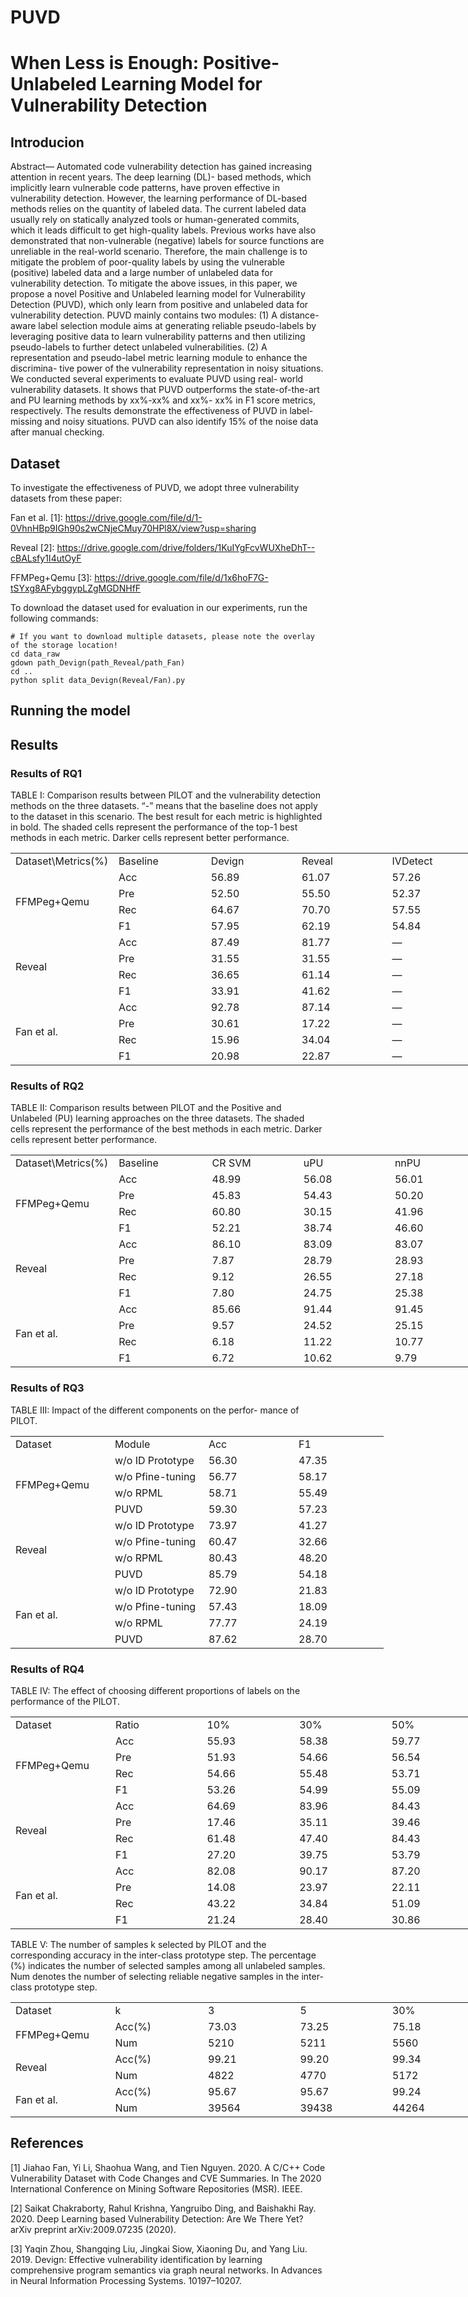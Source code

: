 # PUVD
# When Less is Enough: Positive-Unlabeled Learning Model for Vulnerability Detection
## Introducion
Abstract— Automated code vulnerability detection has gained
increasing attention in recent years. The deep learning (DL)-
based methods, which implicitly learn vulnerable code patterns,
have proven effective in vulnerability detection. However, the
learning performance of DL-based methods relies on the quantity
of labeled data. The current labeled data usually rely on statically
analyzed tools or human-generated commits, which it leads
difficult to get high-quality labels. Previous works have also
demonstrated that non-vulnerable (negative) labels for source
functions are unreliable in the real-world scenario. Therefore,
the main challenge is to mitigate the problem of poor-quality
labels by using the vulnerable (positive) labeled data and a large
number of unlabeled data for vulnerability detection.
To mitigate the above issues, in this paper, we propose a
novel Positive and Unlabeled learning model for Vulnerability
Detection (PUVD), which only learn from positive and unlabeled
data for vulnerability detection. PUVD mainly contains two
modules: (1) A distance-aware label selection module aims at
generating reliable pseudo-labels by leveraging positive data to
learn vulnerability patterns and then utilizing pseudo-labels to
further detect unlabeled vulnerabilities. (2) A representation and
pseudo-label metric learning module to enhance the discrimina-
tive power of the vulnerability representation in noisy situations.
We conducted several experiments to evaluate PUVD using real-
world vulnerability datasets. It shows that PUVD outperforms the
state-of-the-art and PU learning methods by xx%-xx% and xx%-
xx% in F1 score metrics, respectively. The results demonstrate
the effectiveness of PUVD in label-missing and noisy situations.
PUVD can also identify 15% of the noise data after manual
checking.
## Dataset
To investigate the effectiveness of PUVD, we adopt three vulnerability datasets from these paper:

Fan et al. [1]: https://drive.google.com/file/d/1-0VhnHBp9IGh90s2wCNjeCMuy70HPl8X/view?usp=sharing

Reveal [2]: https://drive.google.com/drive/folders/1KuIYgFcvWUXheDhT--cBALsfy1I4utOyF

FFMPeg+Qemu [3]: https://drive.google.com/file/d/1x6hoF7G-tSYxg8AFybggypLZgMGDNHfF

To download the dataset used for evaluation in our experiments, run the following commands:
    
    # If you want to download multiple datasets, please note the overlay of the storage location!
    cd data_raw
    gdown path_Devign(path_Reveal/path_Fan)
    cd ..
    python split data_Devign(Reveal/Fan).py

## Running the model
## Results
### Results of RQ1

TABLE I: Comparison results between PILOT and the vulnerability detection methods on the three datasets. “-” means that
the baseline does not apply to the dataset in this scenario. The best result for each metric is highlighted in bold. The shaded
cells represent the performance of the top-1 best methods in each metric. Darker cells represent better performance.

<table border=0 cellpadding=0 cellspacing=0 width=1050 style='border-collapse:
 collapse;table-layout:fixed;width:784pt'>
 <col width=150 span=7 style='width:112pt'>
 <tr height=18 style='height:13.8pt'>
  <td height=18 class=xl70 width=150 style='height:13.8pt;width:112pt'>Dataset\Metrics(%)</td>
  <td class=xl70 width=150 style='border-left:none;width:112pt'>Baseline</td>
  <td class=xl70 width=150 style='border-left:none;width:112pt'>Devign</td>
  <td class=xl70 width=150 style='border-left:none;width:112pt'>Reveal</td>
  <td class=xl70 width=150 style='border-left:none;width:112pt'>IVDetect</td>
  <td class=xl70 width=150 style='border-left:none;width:112pt'>CodeBERT</td>
  <td class=xl70 width=150 style='border-left:none;width:112pt'>PUVD</td>
 </tr>
 <tr height=18 style='height:13.8pt'>
  <td rowspan=4 height=72 class=xl70 style='height:55.2pt;border-top:none'>FFMPeg+Qemu</td>
  <td class=xl70 style='border-top:none;border-left:none'>Acc</td>
  <td class=xl89 style='border-top:none;border-left:none'>56.89</td>
  <td class=xl89 style='border-top:none;border-left:none'>61.07</td>
  <td class=xl89 style='border-top:none;border-left:none'>57.26</td>
  <td class=xl89 style='border-top:none;border-left:none'>62.37</td>
  <td class=xl90 style='border-top:none;border-left:none'>63.14</td>
 </tr>
 <tr height=18 style='height:13.8pt'>
  <td height=18 class=xl70 style='height:13.8pt;border-top:none;border-left:
  none'>Pre</td>
  <td class=xl89 style='border-top:none;border-left:none'>52.50</td>
  <td class=xl89 style='border-top:none;border-left:none'>55.50</td>
  <td class=xl89 style='border-top:none;border-left:none'>52.37</td>
  <td class=xl90 style='border-top:none;border-left:none'>61.55</td>
  <td class=xl89 style='border-top:none;border-left:none'>58.23</td>
 </tr>
 <tr height=18 style='height:13.8pt'>
  <td height=18 class=xl70 style='height:13.8pt;border-top:none;border-left:
  none'>Rec</td>
  <td class=xl89 style='border-top:none;border-left:none'>64.67</td>
  <td class=xl90 style='border-top:none;border-left:none'>70.70</td>
  <td class=xl89 style='border-top:none;border-left:none'>57.55</td>
  <td class=xl89 style='border-top:none;border-left:none'>48.21</td>
  <td class=xl89 style='border-top:none;border-left:none'>69.88</td>
 </tr>
 <tr height=18 style='height:13.8pt'>
  <td height=18 class=xl70 style='height:13.8pt;border-top:none;border-left:
  none'>F1</td>
  <td class=xl89 style='border-top:none;border-left:none'>57.95</td>
  <td class=xl89 style='border-top:none;border-left:none'>62.19</td>
  <td class=xl89 style='border-top:none;border-left:none'>54.84</td>
  <td class=xl89 style='border-top:none;border-left:none'>54.07</td>
  <td class=xl90 style='border-top:none;border-left:none'>63.53</td>
 </tr>
 <tr height=18 style='height:13.8pt'>
  <td rowspan=4 height=72 class=xl70 style='height:55.2pt;border-top:none'>Reveal</td>
  <td class=xl70 style='border-top:none;border-left:none'>Acc</td>
  <td class=xl89 style='border-top:none;border-left:none'>87.49</td>
  <td class=xl89 style='border-top:none;border-left:none'>81.77</td>
  <td class=xl70 style='border-top:none;border-left:none'>—</td>
  <td class=xl89 style='border-top:none;border-left:none'>87.51</td>
  <td class=xl90 style='border-top:none;border-left:none'>88.96</td>
 </tr>
 <tr height=18 style='height:13.8pt'>
  <td height=18 class=xl70 style='height:13.8pt;border-top:none;border-left:
  none'>Pre</td>
  <td class=xl89 style='border-top:none;border-left:none'>31.55</td>
  <td class=xl89 style='border-top:none;border-left:none'>31.55</td>
  <td class=xl70 style='border-top:none;border-left:none'>—</td>
  <td class=xl89 style='border-top:none;border-left:none'>43.63</td>
  <td class=xl90 style='border-top:none;border-left:none'>49.14</td>
 </tr>
 <tr height=18 style='height:13.8pt'>
  <td height=18 class=xl70 style='height:13.8pt;border-top:none;border-left:
  none'>Rec</td>
  <td class=xl89 style='border-top:none;border-left:none'>36.65</td>
  <td class=xl89 style='border-top:none;border-left:none'>61.14</td>
  <td class=xl70 style='border-top:none;border-left:none'>—</td>
  <td class=xl89 style='border-top:none;border-left:none'>56.15</td>
  <td class=xl90 style='border-top:none;border-left:none'>82.38</td>
 </tr>
 <tr height=18 style='height:13.8pt'>
  <td height=18 class=xl70 style='height:13.8pt;border-top:none;border-left:
  none'>F1</td>
  <td class=xl89 style='border-top:none;border-left:none'>33.91</td>
  <td class=xl89 style='border-top:none;border-left:none'>41.62</td>
  <td class=xl70 style='border-top:none;border-left:none'>—</td>
  <td class=xl89 style='border-top:none;border-left:none'>49.10</td>
  <td class=xl90 style='border-top:none;border-left:none'>61.56</td>
 </tr>
 <tr height=18 style='height:13.8pt'>
  <td rowspan=4 height=72 class=xl70 style='height:55.2pt;border-top:none'>Fan
  et al.</td>
  <td class=xl70 style='border-top:none;border-left:none'>Acc</td>
  <td class=xl89 style='border-top:none;border-left:none'>92.78</td>
  <td class=xl89 style='border-top:none;border-left:none'>87.14</td>
  <td class=xl70 style='border-top:none;border-left:none'>—</td>
  <td class=xl90 style='border-top:none;border-left:none'>94.44</td>
  <td class=xl89 style='border-top:none;border-left:none'>92.70</td>
 </tr>
 <tr height=18 style='height:13.8pt'>
  <td height=18 class=xl70 style='height:13.8pt;border-top:none;border-left:
  none'>Pre</td>
  <td class=xl89 style='border-top:none;border-left:none'>30.61</td>
  <td class=xl89 style='border-top:none;border-left:none'>17.22</td>
  <td class=xl70 style='border-top:none;border-left:none'>—</td>
  <td class=xl90 style='border-top:none;border-left:none'>50.50</td>
  <td class=xl89 style='border-top:none;border-left:none'>38.00</td>
 </tr>
 <tr height=18 style='height:13.8pt'>
  <td height=18 class=xl70 style='height:13.8pt;border-top:none;border-left:
  none'>Rec</td>
  <td class=xl89 style='border-top:none;border-left:none'>15.96</td>
  <td class=xl89 style='border-top:none;border-left:none'>34.04</td>
  <td class=xl70 style='border-top:none;border-left:none'>—</td>
  <td class=xl89 style='border-top:none;border-left:none'>28.53</td>
  <td class=xl90 style='border-top:none;border-left:none'>42.56</td>
 </tr>
 <tr height=18 style='height:13.8pt'>
  <td height=18 class=xl70 style='height:13.8pt;border-top:none;border-left:
  none'>F1</td>
  <td class=xl89 style='border-top:none;border-left:none'>20.98</td>
  <td class=xl89 style='border-top:none;border-left:none'>22.87</td>
  <td class=xl70 style='border-top:none;border-left:none'>—</td>
  <td class=xl89 style='border-top:none;border-left:none'>36.46</td>
  <td class=xl90 style='border-top:none;border-left:none'>39.46</td>
 </tr>
</table>

### Results of RQ2

TABLE II: Comparison results between PILOT and the Positive and Unlabeled (PU) learning approaches on the three datasets.
The shaded cells represent the performance of the best methods in each metric. Darker cells represent better performance.

<table border=0 cellpadding=0 cellspacing=0 width=1050 style='border-collapse:
 collapse;table-layout:fixed;width:784pt'>
 <col width=150 span=7 style='width:112pt'>
 <tr height=18 style='height:13.8pt'>
  <td height=18 class=xl89 width=150 style='height:13.8pt;width:112pt'>Dataset\Metrics(%)</td>
  <td class=xl89 width=150 style='border-left:none;width:112pt'>Baseline</td>
  <td class=xl89 width=150 style='border-left:none;width:112pt'>CR SVM</td>
  <td class=xl89 width=150 style='border-left:none;width:112pt'>uPU</td>
  <td class=xl89 width=150 style='border-left:none;width:112pt'>nnPU</td>
  <td class=xl89 width=150 style='border-left:none;width:112pt'>Self-PU</td>
  <td class=xl89 width=150 style='border-left:none;width:112pt'>PUVD</td>
 </tr>
 <tr height=18 style='height:13.8pt'>
  <td rowspan=4 height=72 class=xl89 style='height:55.2pt;border-top:none'>FFMPeg+Qemu</td>
  <td class=xl89 style='border-top:none;border-left:none'>Acc</td>
  <td class=xl89 style='border-top:none;border-left:none'>48.99</td>
  <td class=xl89 style='border-top:none;border-left:none'>56.08</td>
  <td class=xl91 style='border-top:none;border-left:none'>56.01</td>
  <td class=xl91 style='border-top:none;border-left:none'>53.69</td>
  <td class=xl91 style='border-top:none;border-left:none'>58.38</td>
 </tr>
 <tr height=18 style='height:13.8pt'>
  <td height=18 class=xl89 style='height:13.8pt;border-top:none;border-left:
  none'>Pre</td>
  <td class=xl89 style='border-top:none;border-left:none'>45.83</td>
  <td class=xl89 style='border-top:none;border-left:none'>54.43</td>
  <td class=xl91 style='border-top:none;border-left:none'>50.20</td>
  <td class=xl91 style='border-top:none;border-left:none'>50.15</td>
  <td class=xl91 style='border-top:none;border-left:none'>54.66</td>
 </tr>
 <tr height=18 style='height:13.8pt'>
  <td height=18 class=xl89 style='height:13.8pt;border-top:none;border-left:
  none'>Rec</td>
  <td class=xl89 style='border-top:none;border-left:none'>60.80</td>
  <td class=xl89 style='border-top:none;border-left:none'>30.15</td>
  <td class=xl91 style='border-top:none;border-left:none'>41.96</td>
  <td class=xl91 style='border-top:none;border-left:none'>44.30</td>
  <td class=xl91 style='border-top:none;border-left:none'>55.48</td>
 </tr>
 <tr height=18 style='height:13.8pt'>
  <td height=18 class=xl89 style='height:13.8pt;border-top:none;border-left:
  none'>F1</td>
  <td class=xl89 style='border-top:none;border-left:none'>52.21</td>
  <td class=xl89 style='border-top:none;border-left:none'>38.74</td>
  <td class=xl91 style='border-top:none;border-left:none'>46.60</td>
  <td class=xl91 style='border-top:none;border-left:none'>45.85</td>
  <td class=xl91 style='border-top:none;border-left:none'>54.99</td>
 </tr>
 <tr height=18 style='height:13.8pt'>
  <td rowspan=4 height=72 class=xl89 style='height:55.2pt;border-top:none'>Reveal</td>
  <td class=xl89 style='border-top:none;border-left:none'>Acc</td>
  <td class=xl89 style='border-top:none;border-left:none'>86.10</td>
  <td class=xl91 style='border-top:none;border-left:none'>83.09</td>
  <td class=xl91 style='border-top:none;border-left:none'>83.07</td>
  <td class=xl91 style='border-top:none;border-left:none'>84.41</td>
  <td class=xl91 style='border-top:none;border-left:none'>86.99</td>
 </tr>
 <tr height=18 style='height:13.8pt'>
  <td height=18 class=xl89 style='height:13.8pt;border-top:none;border-left:
  none'>Pre</td>
  <td class=xl89 style='border-top:none;border-left:none'>7.87</td>
  <td class=xl91 style='border-top:none;border-left:none'>28.79</td>
  <td class=xl91 style='border-top:none;border-left:none'>28.93</td>
  <td class=xl91 style='border-top:none;border-left:none'>22.01</td>
  <td class=xl91 style='border-top:none;border-left:none'>40.83</td>
 </tr>
 <tr height=18 style='height:13.8pt'>
  <td height=18 class=xl89 style='height:13.8pt;border-top:none;border-left:
  none'>Rec</td>
  <td class=xl89 style='border-top:none;border-left:none'>9.12</td>
  <td class=xl91 style='border-top:none;border-left:none'>26.55</td>
  <td class=xl91 style='border-top:none;border-left:none'>27.18</td>
  <td class=xl91 style='border-top:none;border-left:none'>17.32</td>
  <td class=xl91 style='border-top:none;border-left:none'>47.34</td>
 </tr>
 <tr height=18 style='height:13.8pt'>
  <td height=18 class=xl89 style='height:13.8pt;border-top:none;border-left:
  none'>F1</td>
  <td class=xl89 style='border-top:none;border-left:none'>7.80</td>
  <td class=xl91 style='border-top:none;border-left:none'>24.75</td>
  <td class=xl91 style='border-top:none;border-left:none'>25.38</td>
  <td class=xl91 style='border-top:none;border-left:none'>18.61</td>
  <td class=xl91 style='border-top:none;border-left:none'>43.82</td>
 </tr>
 <tr height=18 style='height:13.8pt'>
  <td rowspan=4 height=72 class=xl89 style='height:55.2pt;border-top:none'>Fan
  et al.</td>
  <td class=xl89 style='border-top:none;border-left:none'>Acc</td>
  <td class=xl89 style='border-top:none;border-left:none'>85.66</td>
  <td class=xl91 style='border-top:none;border-left:none'>91.44</td>
  <td class=xl91 style='border-top:none;border-left:none'>91.45</td>
  <td class=xl91 style='border-top:none;border-left:none'>89.52</td>
  <td class=xl91 style='border-top:none;border-left:none'>91.92</td>
 </tr>
 <tr height=18 style='height:13.8pt'>
  <td height=18 class=xl89 style='height:13.8pt;border-top:none;border-left:
  none'>Pre</td>
  <td class=xl89 style='border-top:none;border-left:none'>9.57</td>
  <td class=xl91 style='border-top:none;border-left:none'>24.52</td>
  <td class=xl91 style='border-top:none;border-left:none'>25.15</td>
  <td class=xl91 style='border-top:none;border-left:none'>19.75</td>
  <td class=xl91 style='border-top:none;border-left:none'>29.05</td>
 </tr>
 <tr height=18 style='height:13.8pt'>
  <td height=18 class=xl89 style='height:13.8pt;border-top:none;border-left:
  none'>Rec</td>
  <td class=xl89 style='border-top:none;border-left:none'>6.18</td>
  <td class=xl91 style='border-top:none;border-left:none'>11.22</td>
  <td class=xl91 style='border-top:none;border-left:none'>10.77</td>
  <td class=xl91 style='border-top:none;border-left:none'>9.39</td>
  <td class=xl91 style='border-top:none;border-left:none'>30.30</td>
 </tr>
 <tr height=18 style='height:13.8pt'>
  <td height=18 class=xl89 style='height:13.8pt;border-top:none;border-left:
  none'>F1</td>
  <td class=xl89 style='border-top:none;border-left:none'>6.72</td>
  <td class=xl91 style='border-top:none;border-left:none'>10.62</td>
  <td class=xl91 style='border-top:none;border-left:none'>9.79</td>
  <td class=xl91 style='border-top:none;border-left:none'>9.04</td>
  <td class=xl91 style='border-top:none;border-left:none'>29.55</td>
 </tr>

</table>

### Results of RQ3

TABLE III: Impact of the different components on the perfor-
mance of PILOT.

<table border=0 cellpadding=0 cellspacing=0 width=600 style='border-collapse:
 collapse;table-layout:fixed;width:448pt'>
 <col width=150 span=4 style='width:112pt'>
 <tr height=18 style='height:13.8pt'>
  <td height=18 class=xl89 width=150 style='height:13.8pt;width:112pt'>Dataset</td>
  <td class=xl89 width=150 style='border-left:none;width:112pt'>Module</td>
  <td class=xl89 width=150 style='border-left:none;width:112pt'>Acc</td>
  <td class=xl89 width=150 style='border-left:none;width:112pt'>F1</td>
 </tr>
 <tr height=18 style='height:13.8pt'>
  <td rowspan=4 height=72 class=xl89 style='height:55.2pt;border-top:none'>FFMPeg+Qemu</td>
  <td class=xl89 style='border-top:none;border-left:none'>w/o ID Prototype</td>
  <td class=xl89 style='border-top:none;border-left:none'>56.30</td>
  <td class=xl89 style='border-top:none;border-left:none'>47.35</td>
 </tr>
 <tr height=18 style='height:13.8pt'>
  <td height=18 class=xl89 style='height:13.8pt;border-top:none;border-left:
  none'>w/o Pfine-tuning</td>
  <td class=xl89 style='border-top:none;border-left:none'>56.77</td>
  <td class=xl89 style='border-top:none;border-left:none'>58.17</td>
 </tr>
 <tr height=18 style='height:13.8pt'>
  <td height=18 class=xl89 style='height:13.8pt;border-top:none;border-left:
  none'>w/o RPML</td>
  <td class=xl89 style='border-top:none;border-left:none'>58.71</td>
  <td class=xl89 style='border-top:none;border-left:none'>55.49</td>
 </tr>
 <tr height=18 style='height:13.8pt'>
  <td height=18 class=xl89 style='height:13.8pt;border-top:none;border-left:
  none'>PUVD</td>
  <td class=xl89 style='border-top:none;border-left:none'>59.30</td>
  <td class=xl89 style='border-top:none;border-left:none'>57.23</td>
 </tr>
 <tr height=18 style='height:13.8pt'>
  <td rowspan=4 height=72 class=xl89 style='height:55.2pt;border-top:none'>Reveal</td>
  <td class=xl89 style='border-top:none;border-left:none'>w/o ID Prototype</td>
  <td class=xl89 style='border-top:none;border-left:none'>73.97</td>
  <td class=xl91 style='border-top:none;border-left:none'>41.27</td>
 </tr>
 <tr height=18 style='height:13.8pt'>
  <td height=18 class=xl89 style='height:13.8pt;border-top:none;border-left:
  none'>w/o Pfine-tuning</td>
  <td class=xl89 style='border-top:none;border-left:none'>60.47</td>
  <td class=xl91 style='border-top:none;border-left:none'>32.66</td>
 </tr>
 <tr height=18 style='height:13.8pt'>
  <td height=18 class=xl89 style='height:13.8pt;border-top:none;border-left:
  none'>w/o RPML</td>
  <td class=xl89 style='border-top:none;border-left:none'>80.43</td>
  <td class=xl91 style='border-top:none;border-left:none'>48.20</td>
 </tr>
 <tr height=18 style='height:13.8pt'>
  <td height=18 class=xl89 style='height:13.8pt;border-top:none;border-left:
  none'>PUVD</td>
  <td class=xl89 style='border-top:none;border-left:none'>85.79</td>
  <td class=xl91 style='border-top:none;border-left:none'>54.18</td>
 </tr>
 <tr height=18 style='height:13.8pt'>
  <td rowspan=4 height=72 class=xl89 style='height:55.2pt;border-top:none'>Fan
  et al.</td>
  <td class=xl89 style='border-top:none;border-left:none'>w/o ID Prototype</td>
  <td class=xl89 style='border-top:none;border-left:none'>72.90</td>
  <td class=xl91 style='border-top:none;border-left:none'>21.83</td>
 </tr>
 <tr height=18 style='height:13.8pt'>
  <td height=18 class=xl89 style='height:13.8pt;border-top:none;border-left:
  none'>w/o Pfine-tuning</td>
  <td class=xl89 style='border-top:none;border-left:none'>57.43</td>
  <td class=xl91 style='border-top:none;border-left:none'>18.09</td>
 </tr>
 <tr height=18 style='height:13.8pt'>
  <td height=18 class=xl89 style='height:13.8pt;border-top:none;border-left:
  none'>w/o RPML</td>
  <td class=xl89 style='border-top:none;border-left:none'>77.77</td>
  <td class=xl91 style='border-top:none;border-left:none'>24.19</td>
 </tr>
 <tr height=18 style='height:13.8pt'>
  <td height=18 class=xl89 style='height:13.8pt;border-top:none;border-left:
  none'>PUVD</td>
  <td class=xl89 style='border-top:none;border-left:none'>87.62</td>
  <td class=xl91 style='border-top:none;border-left:none'>28.70</td>
 </tr>
</table>

### Results of RQ4

TABLE IV: The effect of choosing different proportions of labels on the performance of the PILOT.

<table border=0 cellpadding=0 cellspacing=0 width=1050 style='border-collapse:
 collapse;table-layout:fixed;width:784pt'>
 <col width=150 span=7 style='width:112pt'>
 <tr height=18 style='height:13.8pt'>
  <td height=18 class=xl69 width=150 style='height:13.8pt;width:112pt'>Dataset</td>
  <td class=xl69 width=150 style='border-left:none;width:112pt'>Ratio</td>
  <td class=xl91 width=150 style='border-left:none;width:112pt'>10%</td>
  <td class=xl92 width=150 style='border-left:none;width:112pt'>30%</td>
  <td class=xl92 width=150 style='border-left:none;width:112pt'>50%</td>
  <td class=xl92 width=150 style='border-left:none;width:112pt'>70%</td>
  <td class=xl92 width=150 style='border-left:none;width:112pt'>100%</td>
 </tr>
 <tr height=18 style='height:13.8pt'>
  <td rowspan=4 height=72 class=xl69 style='height:55.2pt;border-top:none'>FFMPeg+Qemu</td>
  <td class=xl69 style='border-top:none;border-left:none'>Acc</td>
  <td class=xl89 style='border-top:none;border-left:none'>55.93</td>
  <td class=xl89 style='border-top:none;border-left:none'>58.38</td>
  <td class=xl90 style='border-top:none;border-left:none'>59.77</td>
  <td class=xl90 style='border-top:none;border-left:none'>60.65</td>
  <td class=xl90 style='border-top:none;border-left:none'>63.14</td>
 </tr>
 <tr height=18 style='height:13.8pt'>
  <td height=18 class=xl69 style='height:13.8pt;border-top:none;border-left:
  none'>Pre</td>
  <td class=xl89 style='border-top:none;border-left:none'>51.93</td>
  <td class=xl89 style='border-top:none;border-left:none'>54.66</td>
  <td class=xl90 style='border-top:none;border-left:none'>56.54</td>
  <td class=xl90 style='border-top:none;border-left:none'>57.38</td>
  <td class=xl90 style='border-top:none;border-left:none'>58.23</td>
 </tr>
 <tr height=18 style='height:13.8pt'>
  <td height=18 class=xl69 style='height:13.8pt;border-top:none;border-left:
  none'>Rec</td>
  <td class=xl89 style='border-top:none;border-left:none'>54.66</td>
  <td class=xl89 style='border-top:none;border-left:none'>55.48</td>
  <td class=xl90 style='border-top:none;border-left:none'>53.71</td>
  <td class=xl90 style='border-top:none;border-left:none'>55.78</td>
  <td class=xl90 style='border-top:none;border-left:none'>69.88</td>
 </tr>
 <tr height=18 style='height:13.8pt'>
  <td height=18 class=xl69 style='height:13.8pt;border-top:none;border-left:
  none'>F1</td>
  <td class=xl89 style='border-top:none;border-left:none'>53.26</td>
  <td class=xl89 style='border-top:none;border-left:none'>54.99</td>
  <td class=xl90 style='border-top:none;border-left:none'>55.09</td>
  <td class=xl90 style='border-top:none;border-left:none'>56.57</td>
  <td class=xl90 style='border-top:none;border-left:none'>63.53</td>
 </tr>
 <tr height=18 style='height:13.8pt'>
  <td rowspan=4 height=72 class=xl69 style='height:55.2pt;border-top:none'>Reveal</td>
  <td class=xl69 style='border-top:none;border-left:none'>Acc</td>
  <td class=xl89 style='border-top:none;border-left:none'>64.69</td>
  <td class=xl90 style='border-top:none;border-left:none'>83.96</td>
  <td class=xl90 style='border-top:none;border-left:none'>84.43</td>
  <td class=xl90 style='border-top:none;border-left:none'>86.41</td>
  <td class=xl90 style='border-top:none;border-left:none'>88.96</td>
 </tr>
 <tr height=18 style='height:13.8pt'>
  <td height=18 class=xl69 style='height:13.8pt;border-top:none;border-left:
  none'>Pre</td>
  <td class=xl89 style='border-top:none;border-left:none'>17.46</td>
  <td class=xl90 style='border-top:none;border-left:none'>35.11</td>
  <td class=xl90 style='border-top:none;border-left:none'>39.46</td>
  <td class=xl90 style='border-top:none;border-left:none'>43.10</td>
  <td class=xl90 style='border-top:none;border-left:none'>49.14</td>
 </tr>
 <tr height=18 style='height:13.8pt'>
  <td height=18 class=xl69 style='height:13.8pt;border-top:none;border-left:
  none'>Rec</td>
  <td class=xl89 style='border-top:none;border-left:none'>61.48</td>
  <td class=xl90 style='border-top:none;border-left:none'>47.40</td>
  <td class=xl90 style='border-top:none;border-left:none'>84.43</td>
  <td class=xl90 style='border-top:none;border-left:none'>83.20</td>
  <td class=xl90 style='border-top:none;border-left:none'>82.38</td>
 </tr>
 <tr height=18 style='height:13.8pt'>
  <td height=18 class=xl69 style='height:13.8pt;border-top:none;border-left:
  none'>F1</td>
  <td class=xl89 style='border-top:none;border-left:none'>27.20</td>
  <td class=xl90 style='border-top:none;border-left:none'>39.75</td>
  <td class=xl90 style='border-top:none;border-left:none'>53.79</td>
  <td class=xl90 style='border-top:none;border-left:none'>56.78</td>
  <td class=xl90 style='border-top:none;border-left:none'>61.56</td>
 </tr>
 <tr height=18 style='height:13.8pt'>
  <td rowspan=4 height=72 class=xl69 style='height:55.2pt;border-top:none'>Fan
  et al.</td>
  <td class=xl69 style='border-top:none;border-left:none'>Acc</td>
  <td class=xl89 style='border-top:none;border-left:none'>82.08</td>
  <td class=xl90 style='border-top:none;border-left:none'>90.17</td>
  <td class=xl90 style='border-top:none;border-left:none'>87.20</td>
  <td class=xl90 style='border-top:none;border-left:none'>90.01</td>
  <td class=xl90 style='border-top:none;border-left:none'>92.99</td>
 </tr>
 <tr height=18 style='height:13.8pt'>
  <td height=18 class=xl69 style='height:13.8pt;border-top:none;border-left:
  none'>Pre</td>
  <td class=xl89 style='border-top:none;border-left:none'>14.08</td>
  <td class=xl90 style='border-top:none;border-left:none'>23.97</td>
  <td class=xl90 style='border-top:none;border-left:none'>22.11</td>
  <td class=xl90 style='border-top:none;border-left:none'>27.85</td>
  <td class=xl90 style='border-top:none;border-left:none'>37.97</td>
 </tr>
 <tr height=18 style='height:13.8pt'>
  <td height=18 class=xl69 style='height:13.8pt;border-top:none;border-left:
  none'>Rec</td>
  <td class=xl89 style='border-top:none;border-left:none'>43.22</td>
  <td class=xl90 style='border-top:none;border-left:none'>34.84</td>
  <td class=xl90 style='border-top:none;border-left:none'>51.09</td>
  <td class=xl90 style='border-top:none;border-left:none'>49.38</td>
  <td class=xl90 style='border-top:none;border-left:none'>40.10</td>
 </tr>
 <tr height=18 style='height:13.8pt'>
  <td height=18 class=xl69 style='height:13.8pt;border-top:none;border-left:
  none'>F1</td>
  <td class=xl89 style='border-top:none;border-left:none'>21.24</td>
  <td class=xl90 style='border-top:none;border-left:none'>28.40</td>
  <td class=xl90 style='border-top:none;border-left:none'>30.86</td>
  <td class=xl90 style='border-top:none;border-left:none'>35.61</td>
  <td class=xl90 style='border-top:none;border-left:none'>39.00</td>
 </tr>
 
</table>

TABLE V: The number of samples k selected by PILOT and
the corresponding accuracy in the inter-class prototype step.
The percentage (%) indicates the number of selected samples
among all unlabeled samples. Num denotes the number of
selecting reliable negative samples in the inter-class prototype
step.

<table border=0 cellpadding=0 cellspacing=0 width=1050 style='border-collapse:
 collapse;table-layout:fixed;width:784pt'>
 <col width=150 span=7 style='width:112pt'>
 <tr height=18 style='height:13.8pt'>
  <td height=18 class=xl69 width=150 style='height:13.8pt;width:112pt'>Dataset</td>
  <td class=xl69 width=150 style='border-left:none;width:112pt'>k</td>
  <td class=xl95 width=150 style='border-left:none;width:112pt'>3 </td>
  <td class=xl96 width=150 style='border-left:none;width:112pt'>5 </td>
  <td class=xl92 width=150 style='border-left:none;width:112pt'>30%</td>
  <td class=xl92 width=150 style='border-left:none;width:112pt'>50%</td>
  <td class=xl92 width=150 style='border-left:none;width:112pt'>100%</td>
 </tr>
 <tr height=18 style='height:13.8pt'>
  <td rowspan=2 height=36 class=xl69 style='height:27.6pt;border-top:none'>FFMPeg+Qemu</td>
  <td class=xl69 style='border-top:none;border-left:none'>Acc(%)</td>
  <td class=xl93 style='border-top:none;border-left:none'>73.03 </td>
  <td class=xl93 style='border-top:none;border-left:none'>73.25 </td>
  <td class=xl94 style='border-top:none;border-left:none'>75.18 </td>
  <td class=xl94 style='border-top:none;border-left:none'>75.25 </td>
  <td class=xl94 style='border-top:none;border-left:none'>75.30 </td>
 </tr>
 <tr height=18 style='height:13.8pt'>
  <td height=18 class=xl69 style='height:13.8pt;border-top:none;border-left:
  none'>Num</td>
  <td class=xl95 style='border-top:none;border-left:none'>5210 </td>
  <td class=xl95 style='border-top:none;border-left:none'>5211 </td>
  <td class=xl96 style='border-top:none;border-left:none'>5560 </td>
  <td class=xl96 style='border-top:none;border-left:none'>5563 </td>
  <td class=xl96 style='border-top:none;border-left:none'>5584 </td>
 </tr>
 <tr height=18 style='height:13.8pt'>
  <td rowspan=2 height=36 class=xl69 style='height:27.6pt;border-top:none'>Reveal</td>
  <td class=xl69 style='border-top:none;border-left:none'>Acc(%)</td>
  <td class=xl93 style='border-top:none;border-left:none'>99.21 </td>
  <td class=xl94 style='border-top:none;border-left:none'>99.20 </td>
  <td class=xl94 style='border-top:none;border-left:none'>99.34 </td>
  <td class=xl94 style='border-top:none;border-left:none'>99.42 </td>
  <td class=xl94 style='border-top:none;border-left:none'>99.44 </td>
 </tr>
 <tr height=18 style='height:13.8pt'>
  <td height=18 class=xl69 style='height:13.8pt;border-top:none;border-left:
  none'>Num</td>
  <td class=xl95 style='border-top:none;border-left:none'>4822 </td>
  <td class=xl96 style='border-top:none;border-left:none'>4770 </td>
  <td class=xl96 style='border-top:none;border-left:none'>5172 </td>
  <td class=xl96 style='border-top:none;border-left:none'>5194 </td>
  <td class=xl96 style='border-top:none;border-left:none'>5195 </td>
 </tr>
 <tr height=18 style='height:13.8pt'>
  <td rowspan=2 height=36 class=xl69 style='height:27.6pt;border-top:none'>Fan
  et al.</td>
  <td class=xl69 style='border-top:none;border-left:none'>Acc(%)</td>
  <td class=xl93 style='border-top:none;border-left:none'>95.67 </td>
  <td class=xl94 style='border-top:none;border-left:none'>95.67 </td>
  <td class=xl94 style='border-top:none;border-left:none'>99.24 </td>
  <td class=xl94 style='border-top:none;border-left:none'>99.26 </td>
  <td class=xl94 style='border-top:none;border-left:none'>99.28 </td>
 </tr>
 <tr height=18 style='height:13.8pt'>
  <td height=18 class=xl69 style='height:13.8pt;border-top:none;border-left:
  none'>Num</td>
  <td class=xl95 style='border-top:none;border-left:none'>39564 </td>
  <td class=xl96 style='border-top:none;border-left:none'>39438 </td>
  <td class=xl96 style='border-top:none;border-left:none'>44264 </td>
  <td class=xl96 style='border-top:none;border-left:none'>44279 </td>
  <td class=xl96 style='border-top:none;border-left:none'>44217 </td>
 </tr>
</table>

## References
[1] Jiahao Fan, Yi Li, Shaohua Wang, and Tien Nguyen. 2020. A C/C++ Code Vulnerability Dataset with Code Changes and CVE Summaries. In The 2020 International Conference on Mining Software Repositories (MSR). IEEE.

[2] Saikat Chakraborty, Rahul Krishna, Yangruibo Ding, and Baishakhi Ray. 2020. Deep Learning based Vulnerability Detection: Are We There Yet? arXiv preprint arXiv:2009.07235 (2020).

[3] Yaqin Zhou, Shangqing Liu, Jingkai Siow, Xiaoning Du, and Yang Liu. 2019. Devign: Effective vulnerability identification by learning comprehensive program semantics via graph neural networks. In Advances in Neural Information Processing Systems. 10197–10207.